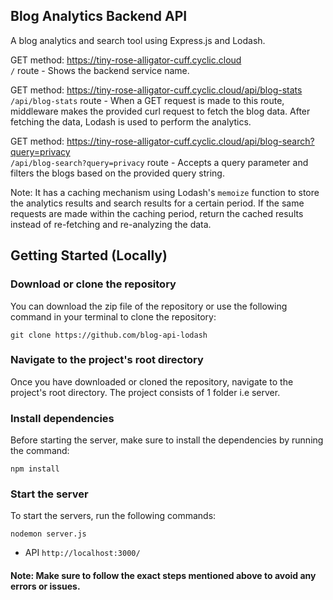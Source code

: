 ## Blog Analytics Backend API

A blog analytics and search tool using Express.js and Lodash.


GET method: https://tiny-rose-alligator-cuff.cyclic.cloud <br>
`/` route - Shows the backend service name. <br>

GET method: https://tiny-rose-alligator-cuff.cyclic.cloud/api/blog-stats <br>
`/api/blog-stats` route - When a GET request is made to this route, middleware makes the provided curl request to fetch the blog data. After fetching the data, Lodash is used to perform the analytics.<br>

GET method: https://tiny-rose-alligator-cuff.cyclic.cloud/api/blog-search?query=privacy<br>
`/api/blog-search?query=privacy` route - Accepts a query parameter and filters the blogs based on the provided query string.

Note: It has a caching mechanism using Lodash's `memoize` function to store the analytics results and search results for a certain period. If the same requests are made within the caching period, return the cached results instead of re-fetching and re-analyzing the data.

## Getting Started (Locally)

<h3>Download or clone the repository</h3>
<p>You can download the zip file of the repository or use the following command in your terminal to clone the repository:</p>
<pre><code class="language-bash">git clone https://github.com/blog-api-lodash</code></pre>
<h3>Navigate to the project's root directory</h3>
<p>Once you have downloaded or cloned the repository, navigate to the project's root directory. The project consists of 1 folder i.e server.</p>
<h3>Install dependencies</h3>
<p>Before starting the server, make sure to install the dependencies by running the command:</p>
<pre><code class="language-bash">npm install</code></pre>

<h3>Start the server</h3>
<p>To start the servers, run the following commands:</p>
<pre><code>nodemon server.js</code></pre>

- API `http://localhost:3000/`
<h4>Note: Make sure to follow the exact steps mentioned above to avoid any errors or issues.</h4>
